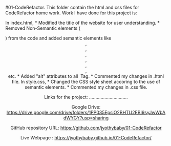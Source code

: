 #01-CodeRefactor.
This folder contain the html and css files for CodeRefactor home work.
Work I have done for this project is:

In index.html,
    * Modified the title of the website for user understanding.
    * Removed Non-Semantic elements (<div>)  from the code and added semantic elements like <header>, <nav>, <section>,<article>, <aside>, <main>, <footer> etc.
    * Added "alt" attributes to all <img> Tag.
    * Commented my changes in .html file.
In style.css,
    * Changed the CSS style sheet accoring to the use of semantic elements.
    * Commented my changes in .css file.



Links for the  project:
..............................


Google Drive: https://drive.google.com/drive/folders/1PP035EpsiO2BHTU2EBI9syJwWbAdWYGY?usp=sharing

GitHub repository URL: https://github.com/jyothybaby/01-CodeRefactor

Live Webpage : https://jyothybaby.github.io/01-CodeRefactor/
